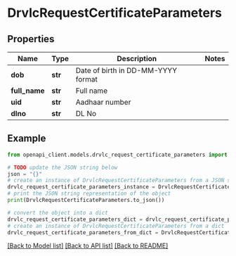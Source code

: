 # DrvlcRequestCertificateParameters


## Properties

Name | Type | Description | Notes
------------ | ------------- | ------------- | -------------
**dob** | **str** | Date of birth in DD-MM-YYYY format | 
**full_name** | **str** | Full name | 
**uid** | **str** | Aadhaar number | 
**dlno** | **str** | DL No | 

## Example

```python
from openapi_client.models.drvlc_request_certificate_parameters import DrvlcRequestCertificateParameters

# TODO update the JSON string below
json = "{}"
# create an instance of DrvlcRequestCertificateParameters from a JSON string
drvlc_request_certificate_parameters_instance = DrvlcRequestCertificateParameters.from_json(json)
# print the JSON string representation of the object
print(DrvlcRequestCertificateParameters.to_json())

# convert the object into a dict
drvlc_request_certificate_parameters_dict = drvlc_request_certificate_parameters_instance.to_dict()
# create an instance of DrvlcRequestCertificateParameters from a dict
drvlc_request_certificate_parameters_from_dict = DrvlcRequestCertificateParameters.from_dict(drvlc_request_certificate_parameters_dict)
```
[[Back to Model list]](../README.md#documentation-for-models) [[Back to API list]](../README.md#documentation-for-api-endpoints) [[Back to README]](../README.md)



